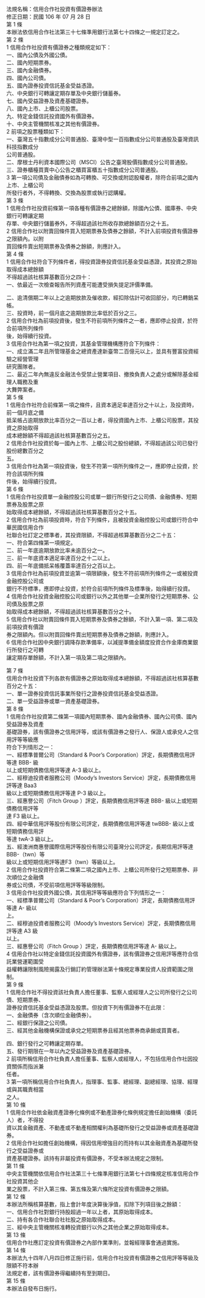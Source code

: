 法規名稱：信用合作社投資有價證券辦法  
修正日期：民國 106 年 07 月 28 日  
第 1 條  
本辦法依信用合作社法第三十七條準用銀行法第七十四條之一規定訂定之。  
第 2 條  
1 信用合作社投資有價證券之種類規定如下：  
一、國內公債及外國公債。  
二、國內短期票券。  
三、國內金融債券。  
四、國內公司債。  
五、國內證券投資信託基金受益憑證。  
六、中央銀行可轉讓定期存單及中央銀行儲蓄券。  
七、國內受益證券及資產基礎證券。  
八、國內上市、上櫃公司股票。  
九、特定金錢信託投資國外有價證券。  
十、中央主管機關核准之其他有價證券。  
2 前項之股票種類如下：  
一、臺灣五十指數成分公司普通股、臺灣中型一百指數成分公司普通股及臺灣資訊科技指數成分  
公司普通股。  
二、摩根士丹利資本國際公司（MSCI）公告之臺灣股價指數成分公司普通股。  
三、證券櫃檯買賣中心公告之櫃買富櫃五十指數成分公司普通股。  
3 第一項公司債及金融債券如為可轉換、可交換或附認股權者，除符合前項之國內上市、上櫃公司  
所發行者外，不得轉換、交換為股票或執行認購權。  
第 3 條  
1 信用合作社投資前條第一項各種有價證券之總餘額，除國內公債、國庫券、中央銀行可轉讓定期  
存單、中央銀行儲蓄券外，不得超過該社所收存款總餘額百分之十五。  
2 信用合作社以附賣回條件買入短期票券及債券之餘額，不計入前項投資有價證券之限額內。以附  
買回條件賣出短期票券及債券之餘額，則應計入。  
第 4 條  
1 信用合作社符合下列條件者，得投資證券投資信託基金受益憑證，其投資之原始取得成本總餘額  
不得超過該社核算基數百分之四十：  
一、依最近一次檢查報告所列資產可能遭受損失提足評價準備。  


二、逾清償期二年以上之逾期放款及催收款，經扣除估計可收回部分，均已轉銷呆帳。  
三、投資時，前一個月底之逾期放款比率低於百分之三。  
2 信用合作社為前項投資後，發生不符前項所列條件之一者，應即停止投資，於符合前項所列條件  
後，始得續行投資。  
3 信用合作社為第一項之投資，其基金管理機構應符合下列條件：  
一、成立滿二年且所管理基金之總資產達新臺幣二百億元以上，並具有豐富投資經驗之經營管理  
研究團隊者。  
二、最近二年內無違反金融法令受禁止營業項目、撤換負責人之處分或解除基金經理人職務及重  
大舞弊案者。  
第 5 條  
1 信用合作社符合前條第一項之條件，且資本適足率達百分之十以上，及投資時，前一個月底之備  
抵呆帳占逾期放款比率百分之一百以上者，得投資國內上市、上櫃公司股票，其投資之原始取得  
成本總餘額不得超過該社核算基數百分之五。  
2 信用合作社投資於每一國內上市、上櫃公司之股份總額，不得超過該公司已發行股份總數百分之  
五。  
3 信用合作社為第一項投資後，發生不符第一項所列條件之一，應即停止投資，於符合該項所列條  
件後，始得續行投資。  
第 6 條  
1 信用合作社投資單一金融控股公司或單一銀行所發行之公司債、金融債券、短期票券及股票之原  
始取得成本總餘額，不得超過該社核算基數百分之十五。  
2 信用合作社為前項投資時，符合下列條件，且被投資金融控股公司或銀行符合中華民國信用合作  
社聯合社訂定之標準者，其投資限額，不得超過核算基數百分之二十五：  
一、符合第四條第一項規定。  
二、前一年底逾期放款比率未逾百分之一。  
三、前一年底資本適足率達百分之十二以上。  
四、前一年底備抵呆帳覆蓋率達百分之百以上。  
3 信用合作社為前項投資並逾第一項限額後，發生不符前項所列條件之一或被投資金融控股公司或  
銀行不符標準，應即停止投資，於符合前項所列條件及標準後，始得續行投資。  
4 信用合作社投資金融控股公司或銀行以外之其他單一企業所發行之短期票券、公司債及股票之原  
始取得成本總餘額，不得超過該社核算基數百分之十。  
5 信用合作社以附賣回條件買入短期票券及債券之餘額，不計入第一項、第二項及前項投資有價證  
券之限額內。但以附買回條件賣出短期票券及債券之餘額，則應計入。  
6 信用合作社因中央銀行調降存款準備率，以減提準備金額度投資合作金庫商業銀行所發行之可轉  
讓定期存單餘額，不計入第一項及第二項之限額內。  


第 7 條  
信用合作社投資下列各款有價證券之原始取得成本總餘額，不得超過該社核算基數百分之十五：  
一、單一證券投資信託事業所發行之證券投資信託基金受益憑證。  
二、單一受益證券或單一資產基礎證券。  
第 8 條  
1 信用合作社投資第二條第一項國內短期票券、國內金融債券、國內公司債、國內受益證券及資產  
基礎證券，該有價證券之信用評等，或該有價證券之發行人、保證人或承兌人之信用評等等級應  
符合下列情形之一：  
一、經標準普爾公司（Standard & Poor’s Corporation）評定，長期債務信用評等達 BBB- 級  
以上或短期債務信用評等達 A-3 級以上。  
二、經穆迪投資者服務公司（Moody’s Investors Service）評定，長期債務信用評等達 Baa3  
級以上或短期債務信用評等達 P-3 級以上。  
三、經惠譽公司（Fitch Group ）評定，長期債務信用評等達 BBB- 級以上或短期債務信用評等  
達 F3 級以上。  
四、經中華信用評等股份有限公司評定，長期債務信用評等達 twBBB- 級以上或短期債務信用評  
等達 twA-3 級以上。  
五、經澳洲商惠譽國際信用評等股份有限公司臺灣分公司評定，長期信用評等達BBB-（twn）等  
級以上或短期信用評等達F3（twn）等級以上。  
2 信用合作社投資符合第二條第二項之國內上市、上櫃公司所發行之短期票券、非次順位之金融債  
券或公司債，不受前項信用評等等級限制。  
3 信用合作社投資外國公債，其信用評等等級應符合下列情形之一：  
一、經標準普爾公司（Standard & Poor’s Corporation）評定，長期債務信用評等達 A- 級以  
上。  
二、經穆迪投資者服務公司（Moody’s Investors Service）評定，長期債務信用評等達 A3 級  
以上。  
三、經惠譽公司（Fitch Group ）評定，長期債務信用評等達 A- 級以上。  
4 信用合作社以特定金錢信託投資國外有價證券，該有價證券之信用評等應符合信託業營運範圍受  
益權轉讓限制風險揭露及行銷訂約管理辦法第十條規定專業投資人投資範圍之限制。  
第 9 條  
1 信用合作社不得投資該社負責人擔任董事、監察人或經理人之公司所發行之公司債、短期票券、  
證券投資信託基金受益憑證及股票。但投資下列有價證券不在此限：  
一、金融債券（含次順位金融債券）。  
二、經銀行保證之公司債。  
三、經其他金融機構保證或承兌之短期票券且經其他票券商承銷或買賣者。  


四、銀行發行之可轉讓定期存單。  
五、發行期限在一年以內之受益證券及資產基礎證券。  
2 前項所稱信用合作社負責人擔任董事、監察人或經理人，不包括信用合作社因投資關係而指派兼  
任者。  
3 第一項所稱信用合作社負責人，指理事、監事、總經理、副總經理、協理、經理或與其職責相當  
之人。  
第 10 條  
1 信用合作社依金融資產證券化條例或不動產證券化條例規定擔任創始機構（委託人）者，不得投  
資以其金融資產、不動產或不動產相關權利為基礎所發行之受益證券或資產基礎證券。  
2 信用合作社如擔任創始機構，得因信用增強目的而持有以其金融資產為基礎所發行之受益證券或  
資產基礎證券。該持有非屬投資有價證券，不受本辦法規定之限制。  
第 11 條  
中央主管機關依信用合作社法第三十七條準用銀行法第七十四條規定核准信用合作社投資其他企  
業之股票，不計入第三條、第五條及第六條所定投資有價證券之限額。  
第 12 條  
本辦法所稱核算基數，指上會計年度決算後淨值，扣除下列項目後之餘額：  
一、信用合作社對銀行持股超過一年以上者，其原始取得成本。  
二、持有各合作社聯合社社股之原始取得成本。  
三、經中央主管機關核准轉投資銀行以外之其他企業之原始取得成本。  
第 13 條  
信用合作社應訂定投資有價證券之內部作業準則，並報經理事會通過實施。  
第 14 條  
本辦法九十四年八月四日修正施行前，信用合作社投資有價證券之信用評等等級及限額不符本辦  
法規定者，該有價證券得繼續持有至到期日。  
第 15 條  
本辦法自發布日施行。  


